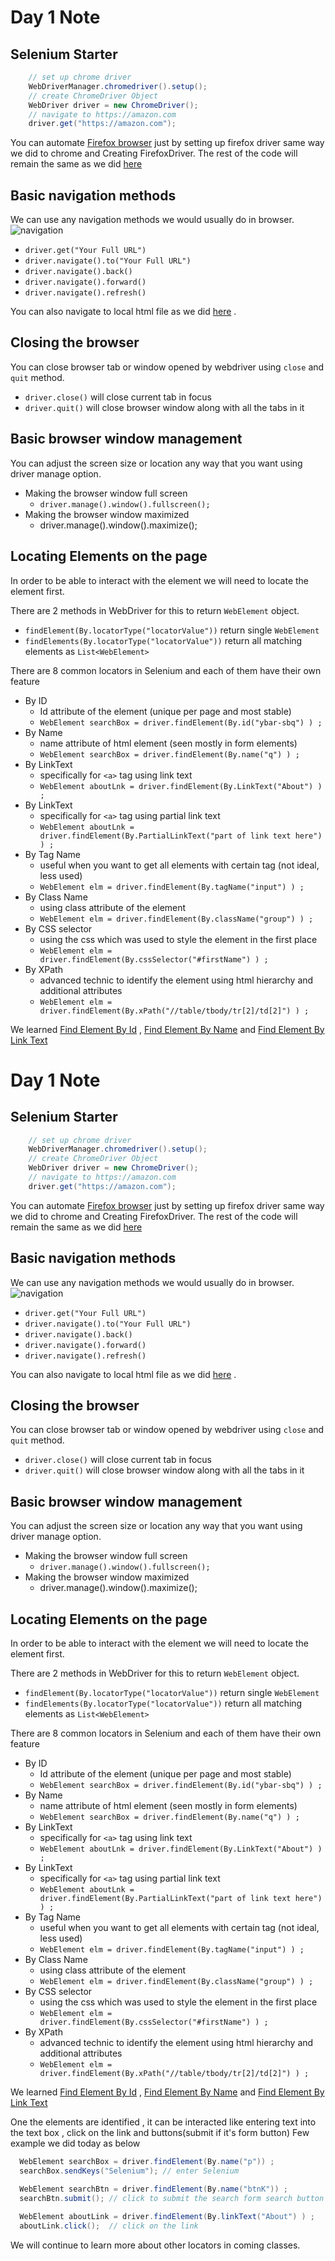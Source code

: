 # Day 1 Note

## Selenium Starter
```java
    // set up chrome driver
    WebDriverManager.chromedriver().setup();
    // create ChromeDriver Object
    WebDriver driver = new ChromeDriver();
    // navigate to https://amazon.com
    driver.get("https://amazon.com");
```
You can automate [Firefox browser](https://www.mozilla.org/en-US/firefox/new/) just by setting up firefox driver same way we did to chrome and Creating FirefoxDriver.
The rest of the code will remain the same as we did [here](BasicNavigation_FireFox.java)


## Basic navigation methods
We can use any navigation methods we would usually do in browser.
![navigation](https://user-images.githubusercontent.com/59104509/131442482-dc11ccd4-c713-45dd-aca5-1510312d0ca9.png)

- `driver.get("Your Full URL")`
- `driver.navigate().to("Your Full URL")`
- `driver.navigate().back()`
- `driver.navigate().forward()`
- `driver.navigate().refresh()`

You can also navigate to local html file as we did [here](BasicNavigation_LocalHTML_FIle.java) .

## Closing the browser
You can close browser tab or window opened by webdriver using `close` and `quit` method.
- `driver.close()` will close current tab in focus
- `driver.quit()` will close browser window along with all the tabs in it

## Basic browser window management
You can adjust the screen size or location any way that you want using driver manage option.
- Making the browser window full screen
  - `driver.manage().window().fullscreen();`
- Making the browser window maximized
  -  driver.manage().window().maximize();

## Locating Elements on the page
In order to be able to interact with the element we will need to locate the element first.

There are 2 methods in WebDriver for this to return `WebElement` object.
- `findElement(By.locatorType("locatorValue"))` return single `WebElement`
- `findElements(By.locatorType("locatorValue"))` return all matching elements as `List<WebElement>`

There are 8 common locators in Selenium and each of them have their own feature
- By ID
  - Id attribute of the element (unique per page and most stable)
  - `WebElement searchBox = driver.findElement(By.id("ybar-sbq") ) ;`
- By Name
  - name attribute of html element (seen mostly in form elements)
  - `WebElement searchBox = driver.findElement(By.name("q") ) ;`
- By LinkText
  - specifically for `<a>` tag using link text
  - `WebElement aboutLnk = driver.findElement(By.LinkText("About") ) ;`
- By LinkText
  - specifically for `<a>` tag using partial link text
  - `WebElement aboutLnk = driver.findElement(By.PartialLinkText("part of link text here") ) ;`
- By Tag Name
  - useful when you want to get all elements with certain tag (not ideal, less used)
  - `WebElement elm = driver.findElement(By.tagName("input") ) ;`
- By Class Name
  - using class attribute of the element
  - `WebElement elm = driver.findElement(By.className("group") ) ;`
- By CSS selector
  - using the css which was used to style the element in the first place
  - `WebElement elm = driver.findElement(By.cssSelector("#firstName") ) ;`
- By XPath
  - advanced technic to identify the element using html hierarchy and additional attributes
  - `WebElement elm = driver.findElement(By.xPath("//table/tbody/tr[2]/td[2]") ) ;`


We learned [Find Element By Id](FindElementById.java) , [Find Element By Name](FindElementByName.java) and [Find Element By Link Text](FindElementByLinkText.java)
# Day 1 Note

## Selenium Starter
```java
    // set up chrome driver
    WebDriverManager.chromedriver().setup();
    // create ChromeDriver Object
    WebDriver driver = new ChromeDriver();
    // navigate to https://amazon.com
    driver.get("https://amazon.com");
```
You can automate [Firefox browser](https://www.mozilla.org/en-US/firefox/new/) just by setting up firefox driver same way we did to chrome and Creating FirefoxDriver.
The rest of the code will remain the same as we did [here](BasicNavigation_FireFox.java)


## Basic navigation methods
We can use any navigation methods we would usually do in browser.
![navigation](https://user-images.githubusercontent.com/59104509/131442482-dc11ccd4-c713-45dd-aca5-1510312d0ca9.png)

- `driver.get("Your Full URL")`
- `driver.navigate().to("Your Full URL")`
- `driver.navigate().back()`
- `driver.navigate().forward()`
- `driver.navigate().refresh()`

You can also navigate to local html file as we did [here](BasicNavigation_LocalHTML_FIle.java) .

## Closing the browser
You can close browser tab or window opened by webdriver using `close` and `quit` method.
- `driver.close()` will close current tab in focus
- `driver.quit()` will close browser window along with all the tabs in it

## Basic browser window management
You can adjust the screen size or location any way that you want using driver manage option.
- Making the browser window full screen
  - `driver.manage().window().fullscreen();`
- Making the browser window maximized
  -  driver.manage().window().maximize();

## Locating Elements on the page
In order to be able to interact with the element we will need to locate the element first.

There are 2 methods in WebDriver for this to return `WebElement` object.
- `findElement(By.locatorType("locatorValue"))` return single `WebElement`
- `findElements(By.locatorType("locatorValue"))` return all matching elements as `List<WebElement>`

There are 8 common locators in Selenium and each of them have their own feature
- By ID
  - Id attribute of the element (unique per page and most stable)
  - `WebElement searchBox = driver.findElement(By.id("ybar-sbq") ) ;`
- By Name
  - name attribute of html element (seen mostly in form elements)
  - `WebElement searchBox = driver.findElement(By.name("q") ) ;`
- By LinkText
  - specifically for `<a>` tag using link text
  - `WebElement aboutLnk = driver.findElement(By.LinkText("About") ) ;`
- By LinkText
  - specifically for `<a>` tag using partial link text
  - `WebElement aboutLnk = driver.findElement(By.PartialLinkText("part of link text here") ) ;`
- By Tag Name
  - useful when you want to get all elements with certain tag (not ideal, less used)
  - `WebElement elm = driver.findElement(By.tagName("input") ) ;`
- By Class Name
  - using class attribute of the element
  - `WebElement elm = driver.findElement(By.className("group") ) ;`
- By CSS selector
  - using the css which was used to style the element in the first place
  - `WebElement elm = driver.findElement(By.cssSelector("#firstName") ) ;`
- By XPath
  - advanced technic to identify the element using html hierarchy and additional attributes
  - `WebElement elm = driver.findElement(By.xPath("//table/tbody/tr[2]/td[2]") ) ;`


We learned [Find Element By Id](FindElementById.java) , [Find Element By Name](FindElementByName.java) and [Find Element By Link Text](FindElementByLinkText.java)

One the elements are identified , it can be interacted like entering text into the text box , click on the link and buttons(submit if it's form button)
Few example we did today as below
```java
  WebElement searchBox = driver.findElement(By.name("p")) ;
  searchBox.sendKeys("Selenium"); // enter Selenium 

  WebElement searchBtn = driver.findElement(By.name("btnK")) ;
  searchBtn.submit(); // click to submit the search form search button
        
  WebElement aboutLink = driver.findElement(By.linkText("About") ) ;
  aboutLink.click();  // click on the link
```


We will continue to learn more about other locators in coming classes.